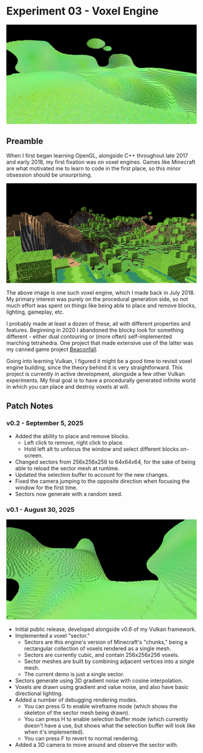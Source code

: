# Experiment 03 - Voxel Engine
![Screenshot of the sector in v0.1](doc/0.1-landscape-2.png)
## Preamble
When I first began learning OpenGL, alongside C++ throughout late 2017 and early 2018, my first fixation was on voxel engines. Games like Minecraft are what motivated me to learn to code in the first place, so this minor obsession should be unsurprising.

![Crude voxel landscape from an engine I made in July 2018, with C++ and OpenGL](doc/july-2018-vox-engine.png)

The above image is one such voxel engine, which I made back in July 2018. My primary interest was purely on the procedural generation side, so not much effort was spent on things like being able to place and remove blocks, lighting, gameplay, etc.

I probably made at least a dozen of these, all with different properties and features. Beginning in 2020 I abandoned the blocky look for something different - either dual contouring or (more often) self-implemented marching tetrahedra. One project that made extensive use of the latter was my canned game project [Beaconfall](https://0x0de.itch.io/beaconfall).

Going into learning Vulkan, I figured it might be a good time to revisit voxel engine building, since the theory behind it is very straightforward. This project is currently in active development, alongside a few other Vulkan experiments. My final goal is to have a procedurally generated infinite world in which you can place and destroy voxels at will.

## Patch Notes

### v0.2 - September 5, 2025
- Added the ability to place and remove blocks.
	- Left click to remove, right click to place.
	- Hold left alt to unfocus the window and select different blocks on-screen.
- Changed sectors from 256x256x256 to 64x64x64, for the sake of being able to reload the sector mesh at runtime.
- Updated the selection buffer to account for the new changes.
- Fixed the camera jumping to the opposite direction when focusing the window for the first time.
- Sectors now generate with a random seed.

### v0.1 - August 30, 2025
![Screenshot of the sector in v0.1](doc/0.1-landscape-1.png)
- Initial public release, developed alongside v0.6 of my Vulkan framework.
- Implemented a voxel "sector."
    - Sectors are this engine's version of Minecraft's "chunks," being a rectangular collection of voxels rendered as a single mesh.
    - Sectors are currently cubic, and contain 256x256x256 voxels.
    - Sector meshes are built by combining adjacent vertices into a single mesh.
    - The current demo is just a single sector.
- Sectors generate using 3D gradient noise with cosine interpolation.
- Voxels are drawn using gradient and value noise, and also have basic directional lighting.
- Added a number of debugging rendering modes.
    - You can press G to enable wireframe mode (which shows the skeleton of the sector mesh being drawn).
    - You can press H to enable selection buffer mode (which currently doesn't have a use, but shows what the selection buffer will look like when it's implemented).
    - You can press F to revert to normal rendering.
- Added a 3D camera to move around and observe the sector with.